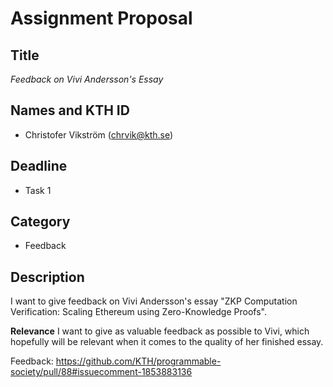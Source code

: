 # Assignment Proposal

## Title

_Feedback on Vivi Andersson's Essay_

## Names and KTH ID

  - Christofer Vikström (chrvik@kth.se)

## Deadline

- Task 1

## Category

- Feedback

## Description
I want to give feedback on Vivi Andersson's essay "ZKP Computation Verification: Scaling Ethereum using Zero-Knowledge Proofs".

**Relevance**
I want to give as valuable feedback as possible to Vivi, which hopefully will be relevant when it comes to the quality of her finished essay.

Feedback: https://github.com/KTH/programmable-society/pull/88#issuecomment-1853883136
